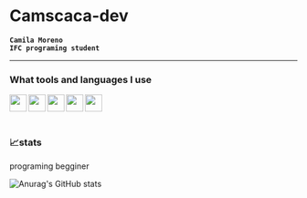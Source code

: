 # Camscaca-dev

**`Camila Moreno`**<br>
**`IFC programing student`**<br>



---

### What tools and languages I use

<img src="https://cdn.jsdelivr.net/gh/devicons/devicon/icons/vscode/vscode-original.svg" width="30px" align="left" padding-right="30px" />
<img src="https://cdn.jsdelivr.net/gh/devicons/devicon/icons/html5/html5-original-wordmark.svg" width="30px" align="left" padding-right="30px" />
<img src="https://cdn.jsdelivr.net/gh/devicons/devicon/icons/css3/css3-original-wordmark.svg" width="30px" align="left" padding-right="30px" />
<img src="https://cdn.jsdelivr.net/gh/devicons/devicon/icons/javascript/javascript-original.svg" width="30px" align="left" padding-right="30px" />
<img src="https://cdn.jsdelivr.net/gh/devicons/devicon@latest/icons/java/java-original-wordmark.svg" width="30px" align="left" padding-right="30px" />
          
<br>
<br>


#

### 📈stats

programing begginer

![Anurag's GitHub stats](https://github-readme-stats.vercel.app/api?username=Camscaca-dev&show_icons=true&theme=material-palenight)
